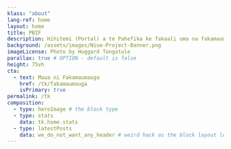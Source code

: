 ```yaml
---
klass: "about"
lang-ref: home
layout: home
title: PBIF
description: Hihitemi (Portal) a te Pahefika ke fakaali uma na fakamaumauga o na gaoioiga o na lakau ma meaola kehekehe. E maua ai i te GBIF.
background: /assets/images/Niue-Project-Banner.png
imageLicense: Photo by Huggard Tongatule
parallax: true # OPTION - default is false
height: 75vh
cta:
  - text: Maua ni Fakamaumauga
    href: /tk/fakamaumauga
    isPrimary: true
permalink: /tk
composition:
  - type: heroImage # the block type
  - type: stats
    data: tk.home.stats
  - type: latestPosts
    data: we_do_not_want_any_header # weird hack as the block layout looks for a data element and falls back to the page if none is present
---
```


